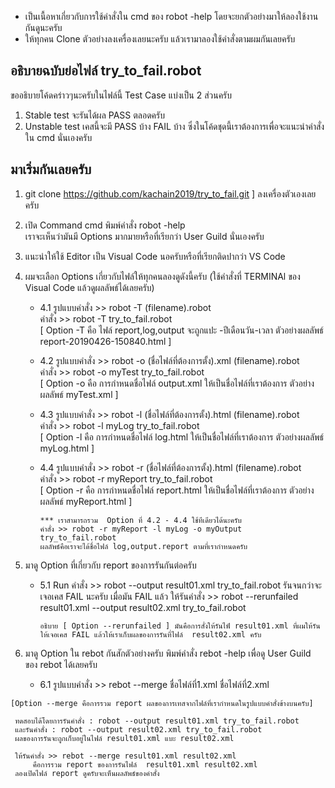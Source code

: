 * เป็นเนื้อหาเกี่ยวกับการใช้คำสั่งใน cmd ของ robot -help 
โดยจะยกตัวอย่างมาให้ลองใช้งานกันดูนะครับ 
* ให้ทุกคน Clone ตัวอย่างลงเครื่องเลยนะครับ แล้วเรามาลองใช้คำสั่งตามผมกันเลยครับ

## อธิบายฉบับย่อไฟล์ try_to_fail.robot 

ขออธิบายโค้ดคร่าวๆนะครับในไฟล์นี้ Test Case แบ่งเป็น 2 ส่วนครับ 
1. Stable test จะรันได้ผล PASS ตลอดครับ
2. Unstable test เคสนี้จะมี PASS บ้าง FAIL บ้าง
ซึ่งในโค้ดชุดนี้เราต้องการเพื่อจะแนะนำคำสั่งใน cmd นั่นเองครับ

## มาเริ่มกันเลยครับ
1. git clone https://github.com/kachain2019/try_to_fail.git ]  ลงเครื่องตัวเองเลยครับ

2. เปิด Command  cmd  พิมพ์คำสั่ง  robot -help  
   เราจะเห็นว่ามันมี Options มากมายหรือที่เรียกว่า User Guild นั่นเองครับ
   
3. แนะนำให้ใช้ Editor เป็น Visual Code นอครับหรือที่เรียกติดปากว่า VS Code 

4. ผมจะเลือก  Options  เกี่ยวกับไฟล์ให้ทุกคนลองดูดังนี้ครับ (ใช้คำสั่งที่ TERMINAl ของ Visual Code แล้วดูผลลัพธ์ได้เลยครับ)

    * 4.1  รูปแบบคำสั่ง >> robot -T (filename).robot  
    คำสั่ง >> robot -T try_to_fail.robot  
    [ Option -T  คือ ไฟล์ report,log,output จะถูกแปะ -ปีเดือนวัน-เวลา
     ตัวอย่างผลลัพธ์  report-20190426-150840.html ]
    
    * 4.2  รูปแบบคำสั่ง >> robot -o (ชื่อไฟล์ที่ต้องการตั้ง).xml (filename).robot  
    คำสั่ง >> robot -o myTest try_to_fail.robot  
    [ Option -o  คือ การกำหนดชื่อไฟล์ output.xml ให้เป็นชื่อไฟล์ที่เราต้องการ
     ตัวอย่างผลลัพธ์  myTest.xml ]

    * 4.3  รูปแบบคำสั่ง >> robot -l (ชื่อไฟล์ที่ต้องการตั้ง).html (filename).robot  
    คำสั่ง >> robot -l myLog try_to_fail.robot  
    [ Option -l  คือ การกำหนดชื่อไฟล์ log.html ให้เป็นชื่อไฟล์ที่เราต้องการ
     ตัวอย่างผลลัพธ์  myLog.html ]
     
    * 4.4  รูปแบบคำสั่ง >> robot -r (ชื่อไฟล์ที่ต้องการตั้ง).html (filename).robot  
    คำสั่ง >> robot -r myReport try_to_fail.robot  
    [ Option -r  คือ การกำหนดชื่อไฟล์ report.html ให้เป็นชื่อไฟล์ที่เราต้องการ
     ตัวอย่างผลลัพธ์  myReport.html ]
  
          *** เราสามารถรวม  Option ที่ 4.2 - 4.4 ใช้ทีเดียวได้นะครับ
          คำสั่ง >> robot -r myReport -l myLog -o myOutput  try_to_fail.robot
          ผลลัพธ์คือเราจะได้ชื่อไฟล์ log,output.report ตามที่เรากำหนดครับ
 
 5. มาดู Option  ที่เกี่ยวกับ report ของการรันกันต่อครับ
 
     * 5.1  Run คำสั่ง >>   robot --output result01.xml try_to_fail.robot 
     รันจนกว่าจะเจอเคส FAIL นะครับ เมื่อมัน FAIL แล้ว
     ให้รันคำสั่ง >> robot --rerunfailed result01.xml --output result02.xml try_to_fail.robot
     
           อธิบาย [ Option --rerunfailed ] มันคือการสั่งให้รันไฟ์ result01.xml ที่ผมให้รันให้เจอเคส FAIL แล้วให้เราเก็บผลของการรันที่ไฟล์  result02.xml ครับ
  
  6. มาดู Option  ใน rebot กันสักตัวอย่างครับ พิมพ์คำสั่ง rebot -help เพื่อดู User Guild ของ rebot ได้เลยครับ
 
     * 6.1  รูปแบบคำสั่ง >>  rebot --merge ชื่อไฟล์ที่1.xml ชื่อไฟล์ที่2.xml 
     
    [Option --merge คือการรวม report ผลของการเทสจากไฟล์ที่เรากำหนดในรูปแบบคำสั่งข้างบนครับ]
    
     ทดสอบได้โดยการรันคำสั่ง : robot --output result01.xml try_to_fail.robot 
     และรันคำสั่ง : robot --output result02.xml try_to_fail.robot
     ผลของการรันจะถูกเก็บอยู่ในไฟล์ result01.xml แบะ result02.xml
     
     ให้รันคำสั่ง >> rebot --merge result01.xml result02.xml  
         คือการรวม report ของการรันไฟล์  result01.xml result02.xml  
     ลองเปิดไฟล์ report ดูครับจะเห็นผลลัพธ์ของคำสั่ง
   
